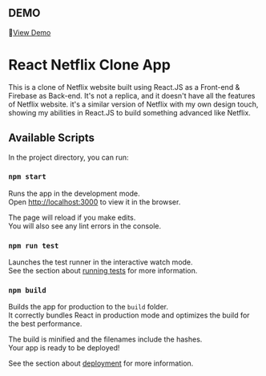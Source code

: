 ## DEMO

🚀[View Demo](https://react-netflix-clone-beta.vercel.app/)

# React Netflix Clone App

This is a clone of Netflix website built using React.JS as a Front-end & Firebase as Back-end. It's not a replica, and it doesn't have all the features of Netflix website. it's a similar version of Netflix with my own design touch, showing my abilities in React.JS to build something advanced like Netflix.

## Available Scripts

In the project directory, you can run:

### `npm start`

Runs the app in the development mode.\
Open [http://localhost:3000](http://localhost:3000) to view it in the browser.

The page will reload if you make edits.\
You will also see any lint errors in the console.

### `npm run test`

Launches the test runner in the interactive watch mode.\
See the section about [running tests](https://facebook.github.io/create-react-app/docs/running-tests) for more information.

### `npm build`

Builds the app for production to the `build` folder.\
It correctly bundles React in production mode and optimizes the build for the best performance.

The build is minified and the filenames include the hashes.\
Your app is ready to be deployed!

See the section about [deployment](https://facebook.github.io/create-react-app/docs/deployment) for more information.
